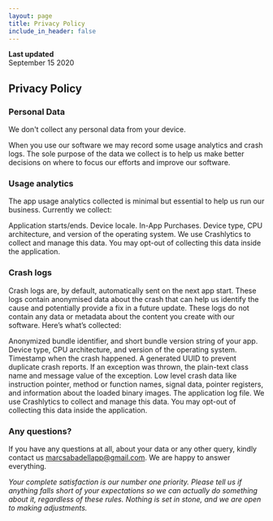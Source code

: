 ```yaml
---
layout: page
title: Privacy Policy
include_in_header: false
---
```


**Last updated**  
September 15 2020

## **Privacy Policy**

### Personal Data
We don't collect any personal data from your device.

When you use our software we may record some usage analytics and crash logs. The sole purpose of the data we collect is to help us make better decisions on where to focus our efforts and improve our software.

### Usage analytics
The app usage analytics collected is minimal but essential to help us run our business. Currently we collect:

Application starts/ends.
Device locale.
In-App Purchases.
Device type, CPU architecture, and version of the operating system.
We use Crashlytics to collect and manage this data. You may opt-out of collecting this data inside the application.

### Crash logs
Crash logs are, by default, automatically sent on the next app start. These logs contain anonymised data about the crash that can help us identify the cause and potentially provide a fix in a future update. These logs do not contain any data or metadata about the content you create with our software. Here’s what’s collected:

Anonymized bundle identifier, and short bundle version string of your app.
Device type, CPU architecture, and version of the operating system.
Timestamp when the crash happened.
A generated UUID to prevent duplicate crash reports.
If an exception was thrown, the plain-text class name and message value of the exception.
Low level crash data like instruction pointer, method or function names, signal data, pointer registers, and information about the loaded binary images.
The application log file.
We use Crashlytics to collect and manage this data. You may opt-out of collecting this data inside the application.

### Any questions?
If you have any questions at all, about your data or any other query, kindly contact us marcsabadellapp@gmail.com. We are happy to answer everything.

*Your complete satisfaction is our number one priority. Please tell us if anything falls short of your expectations so we can actually do something about it, regardless of these rules. Nothing is set in stone, and we are open to making adjustments.*

<br>
